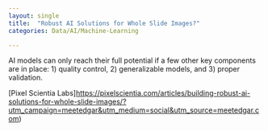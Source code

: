 ```yaml
---
layout: single
title:  "Robust AI Solutions for Whole Slide Images?"
categories: Data/AI/Machine-Learning

---
```

AI models can only reach their full potential if a few other key components are in place: 1) quality control, 2) generalizable models, and 3) proper validation.

 
[Pixel Scientia Labs]https://pixelscientia.com/articles/building-robust-ai-solutions-for-whole-slide-images/?utm_campaign=meetedgar&utm_medium=social&utm_source=meetedgar.com)